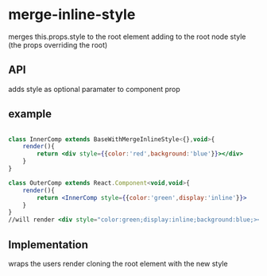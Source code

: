 # merge-inline-style

merges this.props.style to the root element adding to the root node style  (the props overriding the root)
## API
adds style as optional paramater to component prop

## example

```jsx

class InnerComp extends BaseWithMergeInlineStyle<{},void>{
	render(){
		return <div style={{color:'red',background:'blue'}}></div>
	}
}

class OuterComp extends React.Component<void,void>{
	render(){
		return <InnerComp style={{color:'green',display:'inline'}}>
	}
}
//will render <div style="color:green;display:inline;background:blue;></div>
```
## Implementation

wraps the users render cloning the root element with the new style
